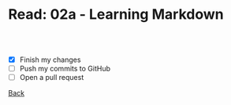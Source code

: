 # Read: 02a - Learning Markdown

<br><br>

- [x] Finish my changes
- [ ] Push my commits to GitHub
- [ ] Open a pull request

[Back](README.md)